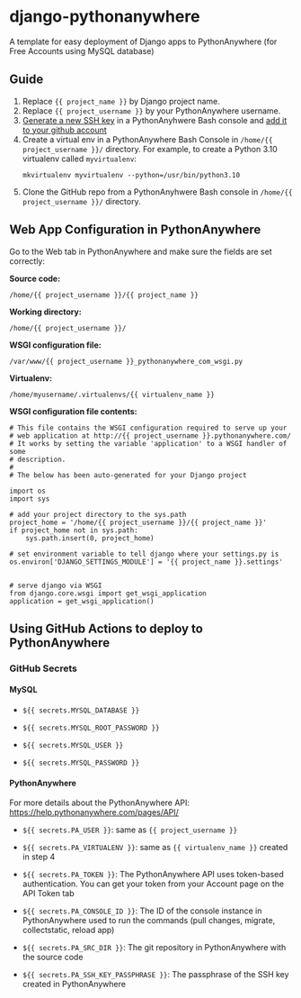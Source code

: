 # django-pythonanywhere
A template for easy deployment of Django apps to PythonAnywhere (for Free Accounts using MySQL database)

## Guide

1. Replace `{{ project_name }}` by Django project name.
2. Replace `{{ project_username }}` by your PythonAnywhere username.
3. [Generate a new SSH key](https://docs.github.com/en/authentication/connecting-to-github-with-ssh/generating-a-new-ssh-key-and-adding-it-to-the-ssh-agent#generating-a-new-ssh-key) in a PythonAnyhwere Bash console and [add it to your github account](https://docs.github.com/en/authentication/connecting-to-github-with-ssh/adding-a-new-ssh-key-to-your-github-account?tool=webui#adding-a-new-ssh-key-to-your-account)
4. Create a virtual env in a PythonAnywhere Bash Console in `/home/{{ project_username }}/` directory. For example, to create a Python 3.10 virtualenv called `myvirtualenv`:
   ```
   mkvirtualenv myvirtualenv --python=/usr/bin/python3.10
   ```
5. Clone the GitHub repo from a PythonAnyhwere Bash console in `/home/{{ project_username }}/` directory.

## Web App Configuration in PythonAnywhere
Go to the Web tab in PythonAnywhere and make sure the fields are set correctly:

**Source code:**
```
/home/{{ project_username }}/{{ project_name }}
```

**Working directory:**
```
/home/{{ project_username }}/
```

**WSGI configuration file:**
```
/var/www/{{ project_username }}_pythonanywhere_com_wsgi.py
```
**Virtualenv:**
```
/home/myusername/.virtualenvs/{{ virtualenv_name }}
```
**WSGI configuration file contents:**
```
# This file contains the WSGI configuration required to serve up your
# web application at http://{{ project_username }}.pythonanywhere.com/
# It works by setting the variable 'application' to a WSGI handler of some
# description.
#
# The below has been auto-generated for your Django project

import os
import sys

# add your project directory to the sys.path
project_home = '/home/{{ project_username }}/{{ project_name }}'
if project_home not in sys.path:
    sys.path.insert(0, project_home)

# set environment variable to tell django where your settings.py is
os.environ['DJANGO_SETTINGS_MODULE'] = '{{ project_name }}.settings'


# serve django via WSGI
from django.core.wsgi import get_wsgi_application
application = get_wsgi_application()

```
## Using GitHub Actions to deploy to PythonAnywhere
### GitHub Secrets
#### MySQL
- `${{ secrets.MYSQL_DATABASE }}`
 
- `${{ secrets.MYSQL_ROOT_PASSWORD }}`
 
- `${{ secrets.MYSQL_USER }}`
 
- `${{ secrets.MYSQL_PASSWORD }}`
 
 #### PythonAnywhere
 For more details about the PythonAnywhere API: https://help.pythonanywhere.com/pages/API/
 
- `${{ secrets.PA_USER }}`: same as `{{ project_username }}`

- `${{ secrets.PA_VIRTUALENV }}`: same as `{{ virtualenv_name }}` created in step 4
 
- `${{ secrets.PA_TOKEN }}`: The PythonAnywhere API uses token-based authentication. You can get your token from your Account page on the API Token tab
 
- `${{ secrets.PA_CONSOLE_ID }}`: The ID of the console instance in PythonAnywhere used to run the commands (pull changes, migrate, collectstatic, reload app)

- `${{ secrets.PA_SRC_DIR }}`: The git repository in PythonAnywhere with the source code

- `${{ secrets.PA_SSH_KEY_PASSPHRASE }}`: The passphrase of the SSH key created in PythonAnywhere
